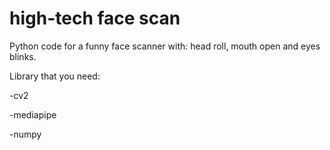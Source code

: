 # high-tech face scan
Python code for a funny face scanner with: head roll, mouth open and eyes blinks.

Library that you need: 

-cv2

-mediapipe 

-numpy

